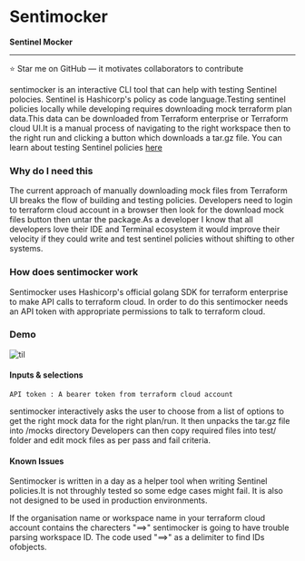 # Sentimocker
 
__Sentinel Mocker__
***

:star: Star me on GitHub — it motivates collaborators to contribute

sentimocker is an interactive CLI tool that can help with testing Sentinel polocies.
Sentinel is Hashicorp's policy as code language.Testing sentinel policies locally while
developing requires downloading mock terraform plan data.This data can be downloaded
from Terraform enterprise or Terraform cloud UI.It is a manual process of navigating to the right
workspace then to the right run and clicking a button which downloads a tar.gz file.
You can learn about testing Sentinel policies [here](https://medium.com/hashicorp-engineering/writing-and-testing-sentinel-policies-for-terraform-enterprise-2611112d5752)

### Why do I need this
The current approach of manually downloading mock files from Terraform UI breaks the flow of
building and testing policies. Developers need to login to terraform cloud account in a browser
then look for the download mock files button then untar the package.As a developer I know that all developers love their IDE
and Terminal ecosystem it would improve their velocity if they could write and test
sentinel policies without shifting to other systems.

### How does sentimocker work
Sentimocker uses Hashicorp's official golang SDK for terraform enterprise to make
API calls to terraform cloud. In order to do this sentimocker needs an API token with appropriate permissions
to talk to terraform cloud.

### Demo
![til](./usage.gif)

#### Inputs & selections
`API token : A bearer token from terraform cloud account`

sentimocker interactively asks the user to choose from a list of options to get the right mock data
for the right plan/run.
It then unpacks the tar.gz file into /mocks directory
Developers can then copy required files into test/ folder and edit mock files as per pass and
fail criteria.

#### Known Issues

Sentimocker is written in a day as a helper tool when writing Sentinel policies.It is not throughly tested so some edge cases might fail.
It is also not designed to be used in production environments.

If the organisation name or workspace name in your terraform cloud account contains the charecters "==>" sentimocker is
going to have trouble parsing workspace ID. The code used "==>" as a delimiter to find IDs ofobjects.

